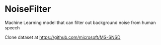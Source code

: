 # NoiseFilter

Machine Learning model that can filter out background noise from human speech

Clone dataset at https://github.com/microsoft/MS-SNSD
